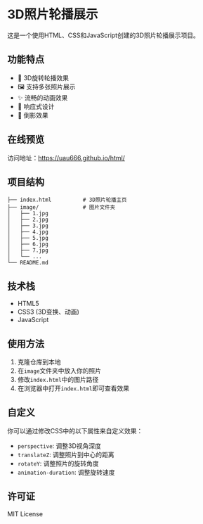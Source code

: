 # 3D照片轮播展示

这是一个使用HTML、CSS和JavaScript创建的3D照片轮播展示项目。

## 功能特点

- 🎠 3D旋转轮播效果
- 🖼️ 支持多张照片展示
- ✨ 流畅的动画效果
- 📱 响应式设计
- 🌟 倒影效果

## 在线预览

访问地址：https://uau666.github.io/html/

## 项目结构

```
├── index.html          # 3D照片轮播主页
├── image/              # 图片文件夹
│   ├── 1.jpg
│   ├── 2.jpg
│   ├── 3.jpg
│   ├── 4.jpg
│   ├── 5.jpg
│   ├── 6.jpg
│   ├── 7.jpg
│   └── ...
└── README.md
```

## 技术栈

- HTML5
- CSS3 (3D变换、动画)
- JavaScript

## 使用方法

1. 克隆仓库到本地
2. 在`image`文件夹中放入你的照片
3. 修改`index.html`中的图片路径
4. 在浏览器中打开`index.html`即可查看效果

## 自定义

你可以通过修改CSS中的以下属性来自定义效果：

- `perspective`: 调整3D视角深度
- `translateZ`: 调整照片到中心的距离
- `rotateY`: 调整照片的旋转角度
- `animation-duration`: 调整旋转速度

## 许可证

MIT License 